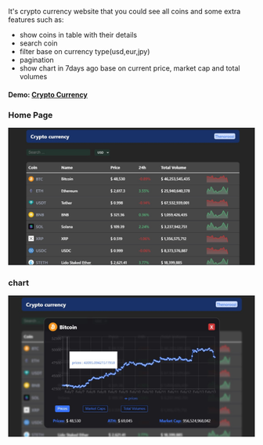 <p>It's crypto currency website that you could see all coins and some extra features such as: </p>
<ul>
  <li>show coins in table with their details</li>
  <li>search coin</li>
  <li>filter base on currency type(usd,eur,jpy)</li>
  <li>pagination</li>
  <li>show chart in 7days ago base on current price, market cap and total volumes</li>
</ul>
<h4>Demo: 
<a href="https://hn-crypto-currency.vercel.app/">Crypto Currency</a>
</h4>
<h3>Home Page</h3>
<img src="./public/Crypto app.jpg" />
<h3>chart</h3>
<img src="./public/Crypto app chart.jpg" />
